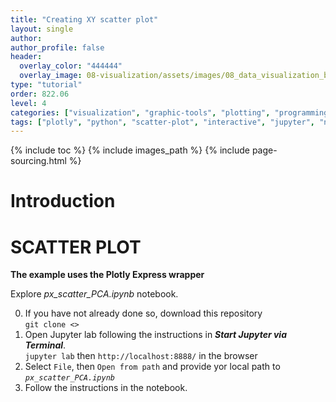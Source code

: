 ```yaml
---
title: "Creating XY scatter plot"
layout: single
author:
author_profile: false
header:
  overlay_color: "444444"
  overlay_image: 08-visualization/assets/images/08_data_visualization_banner.png
type: "tutorial"
order: 822.06
level: 4
categories: ["visualization", "graphic-tools", "plotting", "programming", "library-package-module", "installation", "virtual-env"]
tags: ["plotly", "python", "scatter-plot", "interactive", "jupyter", "notebook", "IDE"]
---
```


{% include toc %}
{% include images_path %}
{% include page-sourcing.html %}


# Introduction

# SCATTER PLOT

**The example uses the Plotly Express wrapper**


Explore *px_scatter_PCA.ipynb* notebook.

0. If you have not already done so, download this repository <br>
`git clone <>`
1. Open Jupyter lab following the instructions in ***Start Jupyter via Terminal***. <br>
`jupyter lab` then `http://localhost:8888/` in the browser
2. Select `File`, then `Open from path` and provide yor local path to *`px_scatter_PCA.ipynb`*
3. Follow the instructions in the notebook.
